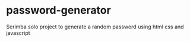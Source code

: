 # password-generator
Scrimba solo project to generate a random password using html css and javascript
